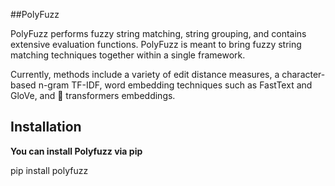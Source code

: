 ##PolyFuzz

PolyFuzz performs fuzzy string matching, string grouping, and contains extensive evaluation functions. PolyFuzz is meant to bring fuzzy string matching techniques together within a single framework.

Currently, methods include a variety of edit distance measures, a character-based n-gram TF-IDF, word embedding techniques such as FastText and GloVe, and 🤗 transformers embeddings.


## Installation

**You can install Polyfuzz via pip**

pip install polyfuzz


